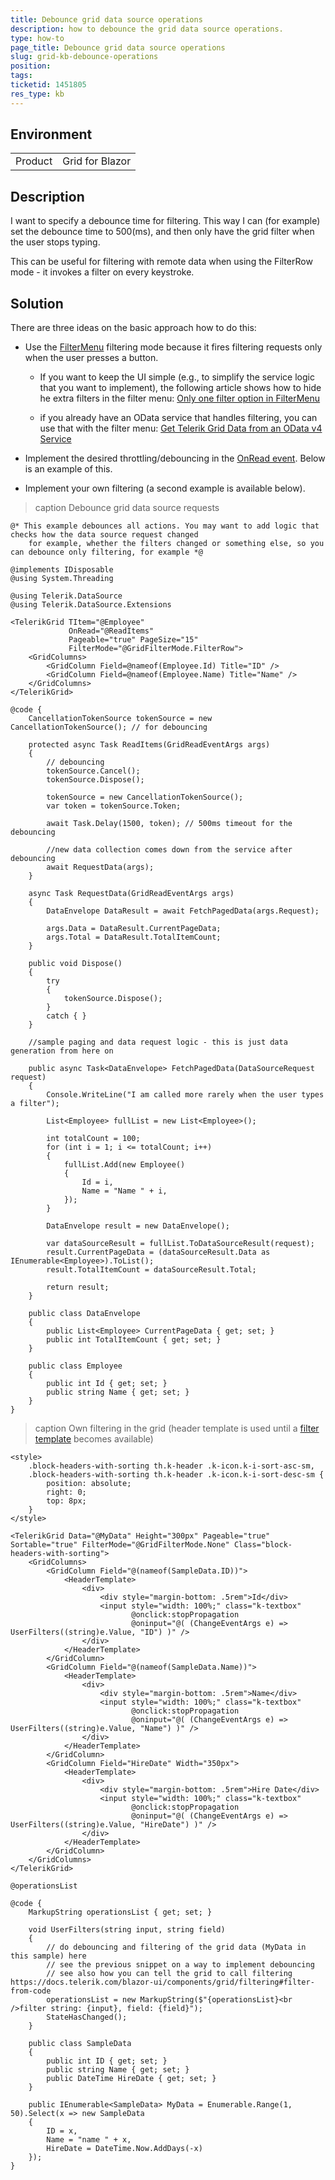 ```yaml
---
title: Debounce grid data source operations
description: how to debounce the grid data source operations.
type: how-to
page_title: Debounce grid data source operations
slug: grid-kb-debounce-operations
position: 
tags: 
ticketid: 1451805
res_type: kb
---
```


## Environment
<table>
	<tbody>
		<tr>
			<td>Product</td>
			<td>Grid for Blazor</td>
		</tr>
	</tbody>
</table>


## Description
I want to specify a debounce time for filtering. This way I can (for example) set the debounce time to 500(ms), and then only have the grid filter when the user stops typing.

This can be useful for filtering with remote data when using the FilterRow mode - it invokes a filter on every keystroke.

## Solution
There are three ideas on the basic approach how to do this:

* Use the [FilterMenu](https://demos.telerik.com/blazor-ui/grid/filter-menu) filtering mode because it fires filtering requests only when the user presses a button.

    * If you want to keep the UI simple (e.g., to simplify the service logic that you want to implement), the following article shows how to hide he extra filters in the filter menu: [Only one filter option in FilterMenu](slug:grid-kb-only-one-filtermenu-option)

    * if you already have an OData service that handles filtering, you can use that with the filter menu: [Get Telerik Grid Data from an OData v4 Service](https://github.com/telerik/blazor-ui/tree/master/grid/odata)

* Implement the desired throttling/debouncing in the [OnRead event](slug:common-features-data-binding-onread). Below is an example of this.

* Implement your own filtering (a second example is available below).


>caption Debounce grid data source requests

````RAZOR
@* This example debounces all actions. You may want to add logic that checks how the data source request changed
    for example, whether the filters changed or something else, so you can debounce only filtering, for example *@

@implements IDisposable
@using System.Threading

@using Telerik.DataSource
@using Telerik.DataSource.Extensions

<TelerikGrid TItem="@Employee"
             OnRead="@ReadItems"
             Pageable="true" PageSize="15"
             FilterMode="@GridFilterMode.FilterRow">
    <GridColumns>
        <GridColumn Field=@nameof(Employee.Id) Title="ID" />
        <GridColumn Field=@nameof(Employee.Name) Title="Name" />
    </GridColumns>
</TelerikGrid>

@code {
    CancellationTokenSource tokenSource = new CancellationTokenSource(); // for debouncing

    protected async Task ReadItems(GridReadEventArgs args)
    {
        // debouncing
        tokenSource.Cancel();
        tokenSource.Dispose();

        tokenSource = new CancellationTokenSource();
        var token = tokenSource.Token;

        await Task.Delay(1500, token); // 500ms timeout for the debouncing

        //new data collection comes down from the service after debouncing
        await RequestData(args);
    }

    async Task RequestData(GridReadEventArgs args)
    {
        DataEnvelope DataResult = await FetchPagedData(args.Request);

        args.Data = DataResult.CurrentPageData;
        args.Total = DataResult.TotalItemCount;
    }

    public void Dispose()
    {
        try
        {
            tokenSource.Dispose();
        }
        catch { }
    }

    //sample paging and data request logic - this is just data generation from here on

    public async Task<DataEnvelope> FetchPagedData(DataSourceRequest request)
    {
        Console.WriteLine("I am called more rarely when the user types a filter");

        List<Employee> fullList = new List<Employee>();

        int totalCount = 100;
        for (int i = 1; i <= totalCount; i++)
        {
            fullList.Add(new Employee()
            {
                Id = i,
                Name = "Name " + i,
            });
        }

        DataEnvelope result = new DataEnvelope();

        var dataSourceResult = fullList.ToDataSourceResult(request);
        result.CurrentPageData = (dataSourceResult.Data as IEnumerable<Employee>).ToList();
        result.TotalItemCount = dataSourceResult.Total;

        return result;
    }

    public class DataEnvelope
    {
        public List<Employee> CurrentPageData { get; set; }
        public int TotalItemCount { get; set; }
    }

    public class Employee
    {
        public int Id { get; set; }
        public string Name { get; set; }
    }
}
````

>caption Own filtering in the grid (header template is used until a [filter template](https://feedback.telerik.com/blazor/1407773-custom-filter-components-filter-template) becomes available)

````RAZOR
<style>
    .block-headers-with-sorting th.k-header .k-icon.k-i-sort-asc-sm,
    .block-headers-with-sorting th.k-header .k-icon.k-i-sort-desc-sm {
        position: absolute;
        right: 0;
        top: 8px;
    }
</style>

<TelerikGrid Data="@MyData" Height="300px" Pageable="true" Sortable="true" FilterMode="@GridFilterMode.None" Class="block-headers-with-sorting">
    <GridColumns>
        <GridColumn Field="@(nameof(SampleData.ID))">
            <HeaderTemplate>
                <div>
                    <div style="margin-bottom: .5rem">Id</div>
                    <input style="width: 100%;" class="k-textbox"
                           @onclick:stopPropagation 
                           @oninput="@( (ChangeEventArgs e) => UserFilters((string)e.Value, "ID") )" />
                </div>
            </HeaderTemplate>
        </GridColumn>
        <GridColumn Field="@(nameof(SampleData.Name))">
            <HeaderTemplate>
                <div>
                    <div style="margin-bottom: .5rem">Name</div>
                    <input style="width: 100%;" class="k-textbox" 
                           @onclick:stopPropagation 
                           @oninput="@( (ChangeEventArgs e) => UserFilters((string)e.Value, "Name") )" />
                </div>
            </HeaderTemplate>
        </GridColumn>
        <GridColumn Field="HireDate" Width="350px">
            <HeaderTemplate>
                <div>
                    <div style="margin-bottom: .5rem">Hire Date</div>
                    <input style="width: 100%;" class="k-textbox"
                           @onclick:stopPropagation 
                           @oninput="@( (ChangeEventArgs e) => UserFilters((string)e.Value, "HireDate") )" />
                </div>
            </HeaderTemplate>
        </GridColumn>
    </GridColumns>
</TelerikGrid>

@operationsList

@code {
    MarkupString operationsList { get; set; }

    void UserFilters(string input, string field)
    {
        // do debouncing and filtering of the grid data (MyData in this sample) here
        // see the previous snippet on a way to implement debouncing
        // see also how you can tell the grid to call filtering https://docs.telerik.com/blazor-ui/components/grid/filtering#filter-from-code
        operationsList = new MarkupString($"{operationsList}<br />filter string: {input}, field: {field}");
        StateHasChanged();
    }

    public class SampleData
    {
        public int ID { get; set; }
        public string Name { get; set; }
        public DateTime HireDate { get; set; }
    }

    public IEnumerable<SampleData> MyData = Enumerable.Range(1, 50).Select(x => new SampleData
    {
        ID = x,
        Name = "name " + x,
        HireDate = DateTime.Now.AddDays(-x)
    });
}
````

